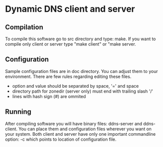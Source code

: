 # Dynamic DNS client and server
## Compilation
To compile this software go to src directory and type: make. If you want to compile only client or server type "make client" or "make server.
## Configuration
Sample configuration files are in doc directory. You can adjust them to your environment. There are few rules regarding editing these files.
* option and value should be separated by space, '=' and space
* directory path for zonedir (server only) must end with trailing slash '/'
* lines with hash sign (#) are ommited

## Running
After compiling software you will have binary files: ddns-server and ddns-client. You can place them and configuration files wherever you want on your system. Both client and server have only one important commandline option: -c which points to location of configuration file.
